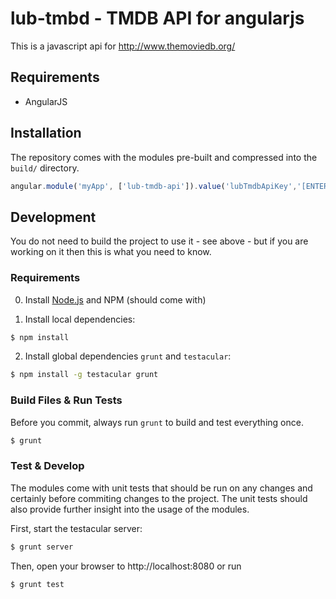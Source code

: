 lub-tmbd - TMDB API for angularjs
========

This is a javascript api for http://www.themoviedb.org/

## Requirements

* AngularJS

## Installation

The repository comes with the modules pre-built and compressed into the `build/` directory.

```javascript
angular.module('myApp', ['lub-tmdb-api']).value('lubTmdbApiKey','[ENTER YOUR API KEY HERE]');
```

## Development

You do not need to build the project to use it - see above - but if you are working on it then this is what you need to know.

### Requirements

0. Install [Node.js](http://nodejs.org/) and NPM (should come with)

1. Install local dependencies:

```bash
$ npm install
```

2. Install global dependencies `grunt` and `testacular`:

```bash
$ npm install -g testacular grunt
```

### Build Files & Run Tests

Before you commit, always run `grunt` to build and test everything once.

```bash
$ grunt
```

### Test & Develop

The modules come with unit tests that should be run on any changes and certainly before commiting changes to the project.  The unit tests should also provide further insight into the usage of the modules.

First, start the testacular server:
```bash
$ grunt server
```
Then, open your browser to http://localhost:8080 or run

```bash
$ grunt test
```
